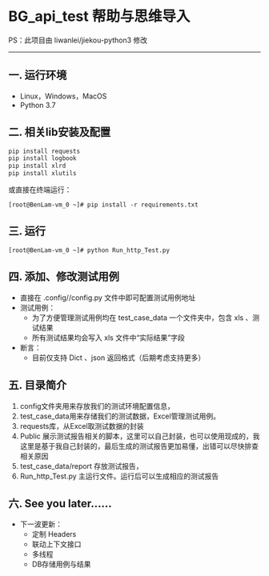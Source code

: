 # **BG_api_test 帮助与思维导入**
PS：此项目由 liwanlei/jiekou-python3 修改
*****

## **一. 运行环境**
- Linux，Windows，MacOS
- Python 3.7

## **二. 相关lib安装及配置**
```python
pip install requests
pip install logbook
pip install xlrd
pip install xlutils
```

或直接在终端运行：
```base
[root@BenLam-vm_0 ~]# pip install -r requirements.txt
```

## **三. 运行**
```
[root@BenLam-vm_0 ~]# python Run_http_Test.py
```

## **四. 添加、修改测试用例**
- 直接在 .config//config.py 文件中即可配置测试用例地址
- 测试用例：
    * 为了方便管理测试用例均在 test_case_data 一个文件夹中，包含 xls 、测试结果
    * 所有测试结果均会写入 xls 文件中“实际结果”字段
- 断言：
    * 目前仅支持 Dict 、json 返回格式（后期考虑支持更多）

## **五. 目录简介**
1. config文件夹用来存放我们的测试环境配置信息，
2. test_case_data用来存储我们的测试数据，Excel管理测试用例。
3. requests库，从Excel取测试数据的封装
4. Public 展示测试报告相关的脚本，这里可以自己封装，也可以使用现成的，我这里是基于我自己封装的，最后生成的测试报告更加易懂，出错可以尽快排查相关原因
5. test_case_data/report 存放测试报告，
6. Run_http_Test.py 主运行文件。运行后可以生成相应的测试报告

## **六. See you later......**
- 下一波更新：
    * 定制 Headers
    * 联动上下文接口
    * 多线程
    * DB存储用例与结果
